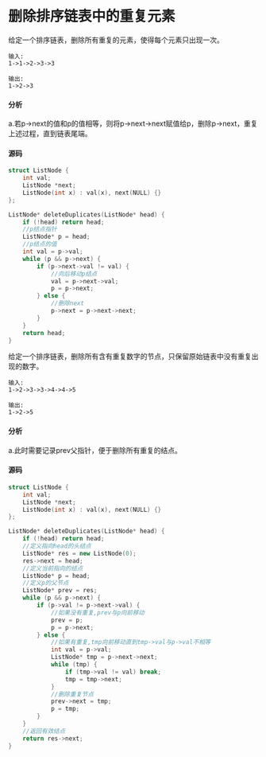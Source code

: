 # 删除排序链表中的重复元素


给定一个排序链表，删除所有重复的元素，使得每个元素只出现一次。

```
输入:
1->1->2->3->3
```

```
输出:
1->2->3
```

#### 分析

a.若p->next的值和p的值相等，则将p->next->next赋值给p，删除p->next，重复上述过程，直到链表尾端。

#### 源码

```cpp
struct ListNode {
	int val;
	ListNode *next;
	ListNode(int x) : val(x), next(NULL) {}
};

ListNode* deleteDuplicates(ListNode* head) {
	if (!head) return head;
	//p结点指针
	ListNode* p = head;
	//p结点的值
	int val = p->val;
	while (p && p->next) {
		if (p->next->val != val) {
			//向后移动p结点
			val = p->next->val;
			p = p->next;
		} else {
			//删除next
			p->next = p->next->next;
		}
	}
	return head;
}
```


给定一个排序链表，删除所有含有重复数字的节点，只保留原始链表中没有重复出现的数字。

```
输入:
1->2->3->3->4->4->5
```

```
输出:
1->2->5
```

#### 分析

a.此时需要记录prev父指针，便于删除所有重复的结点。

#### 源码

```cpp
struct ListNode {
	int val;
	ListNode *next;
	ListNode(int x) : val(x), next(NULL) {}
};

ListNode* deleteDuplicates(ListNode* head) {
	if (!head) return head;
	//定义指向head的头结点
	ListNode* res = new ListNode(0);
	res->next = head;
	//定义当前指向的结点
	ListNode* p = head;
	//定义p的父节点
	ListNode* prev = res;
	while (p && p->next) {
		if (p->val != p->next->val) {
			//如果没有重复,prev与p向前移动
			prev = p;
			p = p->next;
		} else {
			//如果有重复,tmp向前移动直到tmp->val与p->val不相等
			int val = p->val;
			ListNode* tmp = p->next->next;
			while (tmp) {
				if (tmp->val != val) break;
				tmp = tmp->next;
			}
			//删除重复节点
			prev->next = tmp;
			p = tmp;
		}
	}
	//返回有效结点
	return res->next;
}
```
